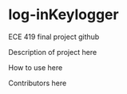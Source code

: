 # log-inKeylogger
ECE 419 final project github

Description of project here

How to use here

Contributors here

